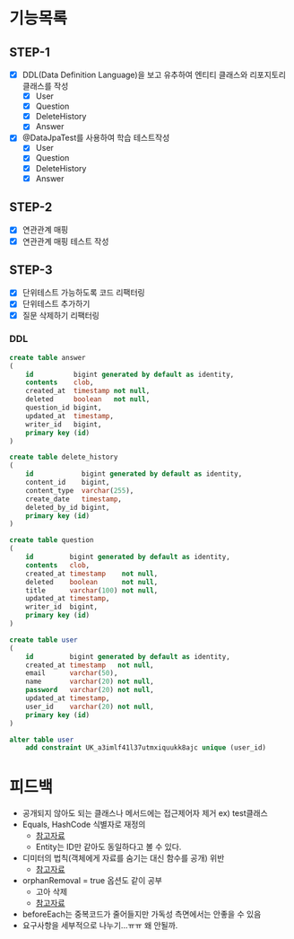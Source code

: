 # 기능목록

## STEP-1

- [x] DDL(Data Definition Language)을 보고 유추하여 엔티티 클래스와 리포지토리 클래스를 작성
    - [x] User
    - [x] Question
    - [x] DeleteHistory
    - [x] Answer
- [x] @DataJpaTest를 사용하여 학습 테스트작성
    - [x] User
    - [x] Question
    - [x] DeleteHistory
    - [x] Answer

## STEP-2

- [x] 연관관계 매핑
- [x] 연관관계 매핑 테스트 작성

## STEP-3

- [x] 단위테스트 가능하도록 코드 리팩터링
- [x] 단위테스트 추가하기
- [x] 질문 삭제하기 리팩터링

### DDL

```SQL
create table answer
(
    id          bigint generated by default as identity,
    contents    clob,
    created_at  timestamp not null,
    deleted     boolean   not null,
    question_id bigint,
    updated_at  timestamp,
    writer_id   bigint,
    primary key (id)
)
```

```SQL
create table delete_history
(
    id            bigint generated by default as identity,
    content_id    bigint,
    content_type  varchar(255),
    create_date   timestamp,
    deleted_by_id bigint,
    primary key (id)
)
```

```SQL
create table question
(
    id         bigint generated by default as identity,
    contents   clob,
    created_at timestamp    not null,
    deleted    boolean      not null,
    title      varchar(100) not null,
    updated_at timestamp,
    writer_id  bigint,
    primary key (id)
)
```

```SQL
create table user
(
    id         bigint generated by default as identity,
    created_at timestamp   not null,
    email      varchar(50),
    name       varchar(20) not null,
    password   varchar(20) not null,
    updated_at timestamp,
    user_id    varchar(20) not null,
    primary key (id)
)

alter table user
    add constraint UK_a3imlf41l37utmxiquukk8ajc unique (user_id)
```


# 피드백
- 공개되지 않아도 되는 클래스나 메서드에는 접근제어자 제거 ex) test클래스
- Equals, HashCode 식별자로 재정의
  - [참고자료](https://jwkim96.tistory.com/256)
  - Entity는 ID만 같아도 동일하다고 볼 수 있다.
- 디미터의 법칙(객체에게 자료를 숨기는 대신 함수를 공개) 위반
  - [참고자료](https://mangkyu.tistory.com/147)
- orphanRemoval = true 옵션도 같이 공부
  - 고아 삭제
  - [참고자료](https://developer-hm.tistory.com/47)
- beforeEach는 중복코드가 줄어들지만 가독성 측면에서는 안좋을 수 있음
- 요구사항을 세부적으로 나누기...ㅠㅠ 왜 안될까.

